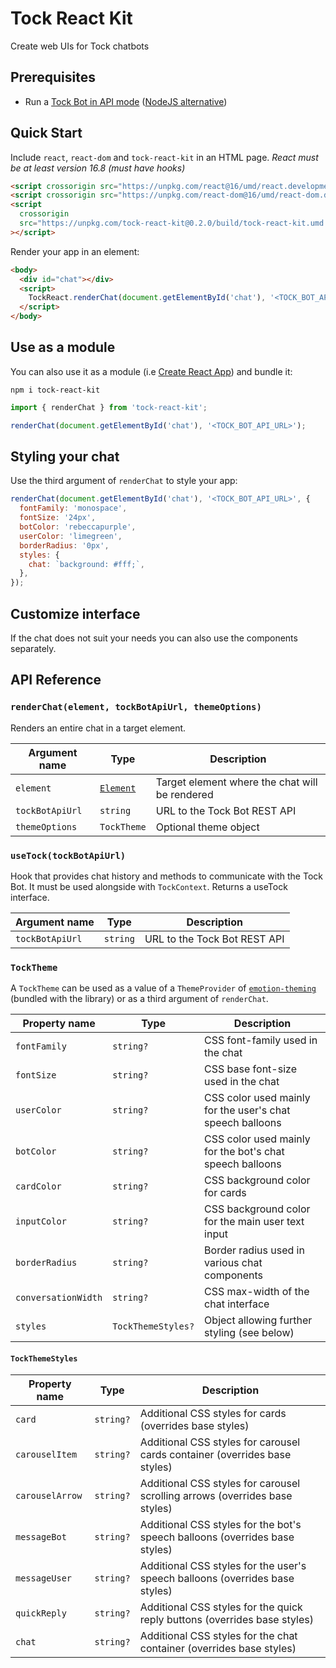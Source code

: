 # Tock React Kit

Create web UIs for Tock chatbots

## Prerequisites

- Run a [Tock Bot in API mode](https://doc.tock.ai/tock/en/dev/bot-api/) ([NodeJS alternative](https://github.com/theopenconversationkit/tock-node))

## Quick Start

Include `react`, `react-dom` and `tock-react-kit` in an HTML page.
_React must be at least version 16.8 (must have hooks)_

```html
<script crossorigin src="https://unpkg.com/react@16/umd/react.development.js"></script>
<script crossorigin src="https://unpkg.com/react-dom@16/umd/react-dom.development.js"></script>
<script
  crossorigin
  src="https://unpkg.com/tock-react-kit@0.2.0/build/tock-react-kit.umd.js"
></script>
```

Render your app in an element:

```html
<body>
  <div id="chat"></div>
  <script>
    TockReact.renderChat(document.getElementById('chat'), '<TOCK_BOT_API_URL>');
  </script>
</body>
```

## Use as a module

You can also use it as a module (i.e [Create React App](https://github.com/facebook/create-react-app)) and bundle it:

```
npm i tock-react-kit
```

```js
import { renderChat } from 'tock-react-kit';

renderChat(document.getElementById('chat'), '<TOCK_BOT_API_URL>');
```

## Styling your chat

Use the third argument of `renderChat` to style your app:

```js
renderChat(document.getElementById('chat'), '<TOCK_BOT_API_URL>', {
  fontFamily: 'monospace',
  fontSize: '24px',
  botColor: 'rebeccapurple',
  userColor: 'limegreen',
  borderRadius: '0px',
  styles: {
    chat: `background: #fff;`,
  },
});
```

## Customize interface

If the chat does not suit your needs you can also use the components separately.

## API Reference

### `renderChat(element, tockBotApiUrl, themeOptions)`

Renders an entire chat in a target element.

| Argument name   | Type                                                                  | Description                                    |
| --------------- | --------------------------------------------------------------------- | ---------------------------------------------- |
| `element`       | [`Element`](https://developer.mozilla.org/en-US/docs/Web/API/Element) | Target element where the chat will be rendered |
| `tockBotApiUrl` | `string`                                                              | URL to the Tock Bot REST API                   |
| `themeOptions`  | `TockTheme`                                                           | Optional theme object                          |

### `useTock(tockBotApiUrl)`

Hook that provides chat history and methods to communicate with the Tock Bot. It must be used alongside with `TockContext`. Returns a useTock interface.

| Argument name   | Type     | Description                  |
| --------------- | -------- | ---------------------------- |
| `tockBotApiUrl` | `string` | URL to the Tock Bot REST API |

### `TockTheme`

A `TockTheme` can be used as a value of a `ThemeProvider` of [`emotion-theming`](https://emotion.sh/docs/theming) (bundled with the library) or as a third argument of `renderChat`.

| Property name       | Type              | Description                                               |
|---------------------|-------------------|-----------------------------------------------------------|
| `fontFamily`        | `string?`          | CSS font-family used in the chat                          |
| `fontSize`          | `string?`          | CSS base font-size used in the chat                       |
| `userColor`         | `string?`          | CSS color used mainly for the user's chat speech balloons |
| `botColor`          | `string?`          | CSS color used mainly for the bot's chat speech balloons  |
| `cardColor`         | `string?`          | CSS background color for cards                            |
| `inputColor`        | `string?`          | CSS background color for the main user text input         |
| `borderRadius`      | `string?`          | Border radius used in various chat components             |
| `conversationWidth` | `string?`          | CSS max-width of the chat interface                       |
| `styles`            | `TockThemeStyles?` | Object allowing further styling (see below)               |

#### `TockThemeStyles`

| Property name   | Type     | Description                                                                  |
|-----------------|----------|------------------------------------------------------------------------------|
| `card`          | `string?` | Additional CSS styles for cards (overrides base styles)                      |
| `carouselItem`  | `string?` | Additional CSS styles for carousel cards container (overrides base styles)   |
| `carouselArrow` | `string?` | Additional CSS styles for carousel scrolling arrows (overrides base styles)  |
| `messageBot`    | `string?` | Additional CSS styles for the bot's speech balloons (overrides base styles)  |
| `messageUser`   | `string?` | Additional CSS styles for the user's speech balloons (overrides base styles) |
| `quickReply`    | `string?` | Additional CSS styles for the quick reply buttons (overrides base styles)    |
| `chat`          | `string?` | Additional CSS styles for the chat container (overrides base styles)         |
